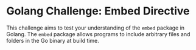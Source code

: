# Golang Challenge: Embed Directive

This challenge aims to test your understanding of the `embed` package in Golang. The `embed` package allows programs to include arbitrary files and folders in the Go binary at build time.
